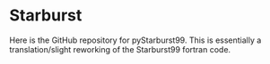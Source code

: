 # Starburst
Here is the GitHub repository for pyStarburst99. This is essentially a translation/slight reworking of the Starburst99 fortran code. 
